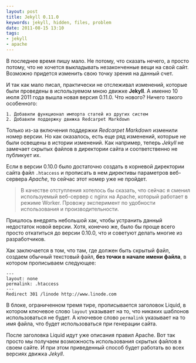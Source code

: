 ```yaml
---
layout: post
title: Jekyll 0.11.0
keywords: jekyll, hidden, files, problem
date: 2011-08-15 13:10
tags:
- jekyll
- apache
---
```

В последнее время пишу мало. Не потому, что сказать нечего, а просто потому, что не хочется выкладывать незаконченные вещи на свой сайт. Возможно придется изменить свою точку зрения на данный счет.

И так как мало писал, практически не отслеживал изменений, которые были проведены в используемом мною движке **Jekyll**. А именно 10 июля 2011 года вышла новая версия 0.11.0. Что нового? Ничего такого особенного:

    1. Добавили функционал импорта статей из других систем
    2. Добавили поддержку движка Redcarpet Markdown

Только из-за включения поддержки *Redcarpet Markdown* изменили номер версии. Но как оказалось, есть еще ряд изменений, которые не были освещены в истории изменений. Как например, теперь *Jekyll* не замечает скрытых файлов в директории сайта и соответственно не публикует их.

Если в версии 0.10.0 было достаточно создать в корневой директории сайта файл `.htaccess` и прописать в нем директивы параметров веб-сервера *Apache*, то сейчас этот номер уже не пройдет.

>В качестве отступления хотелось бы сказать, что сейчас я сменил используемый веб-сервер
>с nginx на Apache, который работает в режиме Worker. Провожу эксперимент по удобности
>использования и производительности.

Пришлось внедрять небольшой хак, чтобы устранить данный недостаток новой версии. Хотя, конечно же, было бы проще всего просто откатиться до версии 0.10.0, что и советуют делать многие из разработчиков.

Хак заключается в том, что там, где должен быть скрытый файл, создаем обычный текстовый файл, **без точки в начале имени файла**, в котором прописываем следующее:

    ---
    layout: none
    permalink: .htaccess
    ---
    Redirect 301 /linode http://www.linode.com

В блоке, ограниченном тремя тире, прописывается заголовок Liquid, в котором ключевое слово `layout` указывает на то, что никаких шаблонов использоваться не будет. А ключевое слово `permalink` указывает на то имя файла, что будет использоваться при генерации сайта.

После заголовка Liquid идут уже описания правил Apache. Вот так просто мы получаем возможность использования скрытых файлов в своем сайте. И при этом приведенный способ будет работать во всех версиях движка *Jekyll*.

